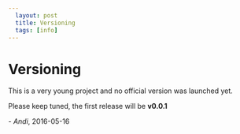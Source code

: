 ```yaml
---
  layout: post
  title: Versioning
  tags: [info]
---
```


# Versioning

This is a very young project and no official version was launched yet.

Please keep tuned, the first release will be **v0.0.1**

\- *Andi*, 2016-05-16

